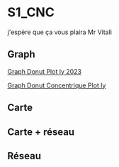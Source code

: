 # S1_CNC
j'espère que ça vous plaira Mr Vitali
## Graph

[Graph Donut Plot ly 2023](https://ThomasBantchik.github.io/S1_CNC/donut_plotly2023.html)

[Graph Donut Concentrique Plot ly](https://ThomasBantchik.github.io/S1_CNC/donut_plotlyconcentrique2023.html)

## Carte

## Carte + réseau

## Réseau
